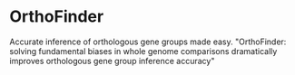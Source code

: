 # OrthoFinder
Accurate inference of orthologous gene groups made easy. "OrthoFinder: solving fundamental biases in whole genome comparisons dramatically improves orthologous gene group inference accuracy"
